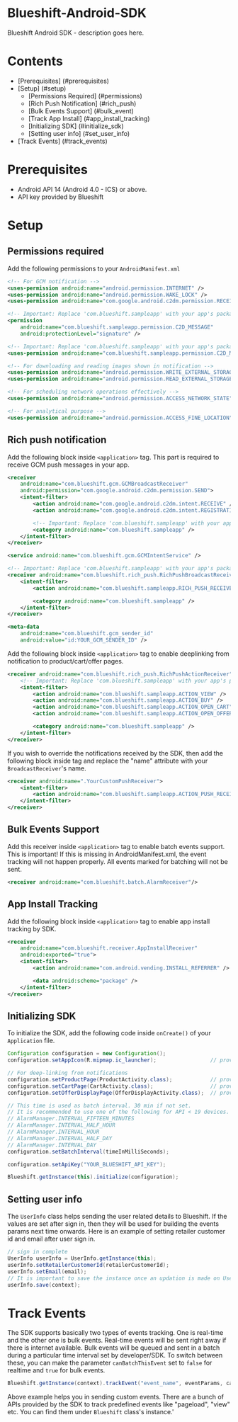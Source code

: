 # Blueshift-Android-SDK
Blueshift Android SDK - description goes here.

# Contents
  * [Prerequisites] (#prerequisites)
  * [Setup] (#setup)
    * [Permissions Required] (#permissions)
    * [Rich Push Notification] (#rich_push)
    * [Bulk Events Support] (#bulk_event)
    * [Track App Install] (#app_install_tracking)
    * [Initializing SDK] (#initialize_sdk)
    * [Setting user info] (#set_user_info)
   * [Track Events] (#track_events)
  
<a name="prerequisites"></a>
# Prerequisites
  * Android API 14 (Android 4.0 - ICS) or above.
  * API key provided by Blueshift

<a name="setup"></a>
# Setup

<a name="permissions"></a>
## Permissions required

Add the following permissions to your `AndroidManifest.xml`

```xml
<!-- For GCM notification -->
<uses-permission android:name="android.permission.INTERNET" />
<uses-permission android:name="android.permission.WAKE_LOCK" />
<uses-permission android:name="com.google.android.c2dm.permission.RECEIVE" />

<!-- Important: Replace 'com.blueshift.sampleapp' with your app's package name -->
<permission
    android:name="com.blueshift.sampleapp.permission.C2D_MESSAGE"
    android:protectionLevel="signature" />

<!-- Important: Replace 'com.blueshift.sampleapp' with your app's package name -->
<uses-permission android:name="com.blueshift.sampleapp.permission.C2D_MESSAGE" />

<!-- For downloading and reading images shown in notification -->
<uses-permission android:name="android.permission.WRITE_EXTERNAL_STORAGE" />
<uses-permission android:name="android.permission.READ_EXTERNAL_STORAGE" />

<!-- For scheduling network operations effectively -->
<uses-permission android:name="android.permission.ACCESS_NETWORK_STATE" />

<!-- For analytical purpose -->
<uses-permission android:name="android.permission.ACCESS_FINE_LOCATION" />
```

<a name="rich_push"></a>
## Rich push notification ##

Add the following block inside `<application>` tag. This part is required to receive GCM push messages in your app.

```xml
<receiver
    android:name="com.blueshift.gcm.GCMBroadcastReceiver"
    android:permission="com.google.android.c2dm.permission.SEND">
    <intent-filter>
        <action android:name="com.google.android.c2dm.intent.RECEIVE" />
        <action android:name="com.google.android.c2dm.intent.REGISTRATION" />

        <!-- Important: Replace 'com.blueshift.sampleapp' with your app's package name -->
        <category android:name="com.blueshift.sampleapp" />
    </intent-filter>
</receiver>

<service android:name="com.blueshift.gcm.GCMIntentService" />

<!-- Important: Replace 'com.blueshift.sampleapp' with your app's package name -->
<receiver android:name="com.blueshift.rich_push.RichPushBroadcastReceiver">
    <intent-filter>
        <action android:name="com.blueshift.sampleapp.RICH_PUSH_RECEIVED" />

        <category android:name="com.blueshift.sampleapp" />
    </intent-filter>
</receiver>

<meta-data
    android:name="com.blueshift.gcm_sender_id"
    android:value="id:YOUR_GCM_SENDER_ID" />
```

Add the following block inside `<application>` tag to enable deeplinking from notification to product/cart/offer pages.

```xml
<receiver android:name="com.blueshift.rich_push.RichPushActionReceiver">
    <!-- Important: Replace 'com.blueshift.sampleapp' with your app's package name -->
    <intent-filter>
        <action android:name="com.blueshift.sampleapp.ACTION_VIEW" />
        <action android:name="com.blueshift.sampleapp.ACTION_BUY" />
        <action android:name="com.blueshift.sampleapp.ACTION_OPEN_CART" />
        <action android:name="com.blueshift.sampleapp.ACTION_OPEN_OFFER_PAGE" />

        <category android:name="com.blueshift.sampleapp" />
    </intent-filter>
</receiver>
```

If you wish to override the notifications received by the SDK, then add the following block inside <application> tag and replace the "name" attribute with your `BroadcastReceiver`'s name.

```xml
<receiver android:name=".YourCustomPushReceiver">
    <intent-filter>
        <action android:name="com.blueshift.sampleapp.ACTION_PUSH_RECEIVED" />
    </intent-filter>
</receiver>
```

<a name="bulk_event"></a>
## Bulk Events Support ##

Add this receiver inside `<application>` tag to enable batch events support. This is important! If this is missing in AndroidManifest.xml, the event tracking will not happen properly. All events marked for batching will not be sent.

```xml
<receiver android:name="com.blueshift.batch.AlarmReceiver"/>
```

<a name="app_install_tracking"></a>
##  App Install Tracking  ##

Add the following block inside `<application>` tag to enable app install tracking by SDK.

```xml
<receiver
    android:name="com.blueshift.receiver.AppInstallReceiver"
    android:exported="true">
    <intent-filter>
        <action android:name="com.android.vending.INSTALL_REFERRER" />

        <data android:scheme="package" />
    </intent-filter>
</receiver>
```

<a name="initialize_sdk"></a>
## Initializing SDK ##

To initialize the SDK, add the following code inside `onCreate()` of your `Application` file.

```java
Configuration configuration = new Configuration();
configuration.setAppIcon(R.mipmap.ic_launcher);                 // provide app icon resource id

// For deep-linking from notifications
configuration.setProductPage(ProductActivity.class);            // provide product activity class
configuration.setCartPage(CartActivity.class);                  // provide cart activity class
configuration.setOfferDisplayPage(OfferDisplayActivity.class);  // provide offers activity class

// This time is used as batch interval. 30 min if not set.
// It is recommended to use one of the following for API < 19 devices.
// AlarmManager.INTERVAL_FIFTEEN_MINUTES
// AlarmManager.INTERVAL_HALF_HOUR
// AlarmManager.INTERVAL_HOUR
// AlarmManager.INTERVAL_HALF_DAY
// AlarmManager.INTERVAL_DAY
configuration.setBatchInterval(timeInMilliSeconds);             

configuration.setApiKey("YOUR_BLUESHIFT_API_KEY");

Blueshift.getInstance(this).initialize(configuration);
```

<a name="set_user_info"></a>
## Setting user info ##

The `UserInfo` class helps sending the user related details to Blueshift. If the values are set after sign in, then they will be used for building the events params next time onwards. Here is an example of setting retailer customer id and email after user sign in.

```java
// sign in complete
UserInfo userInfo = UserInfo.getInstance(this);
userInfo.setRetailerCustomerId(retailerCustomerId);
userInfo.setEmail(email);
// It is important to save the instance once an updation is made on UserInfo
userInfo.save(context);
```

<a name="track_events"></a>
# Track Events #

The SDK supports basically two types of events tracking. One is real-time and the other one is bulk events. Real-time events will be sent right away if there is internet available. Bulk events will be queued and sent in a batch during a particular time interval set by developer/SDK. To switch between these, you can make the parameter `canBatchThisEvent` set to `false` for realtime and `true` for bulk events.

```java
Blueshift.getInstance(context).trackEvent("event_name", eventParams, canBatchThisEvent)
```

Above example helps you in sending custom events. There are a bunch of APIs provided by the SDK to track predefined events like "pageload", "view" etc. You can find them under `Blueshift` class's instance.'